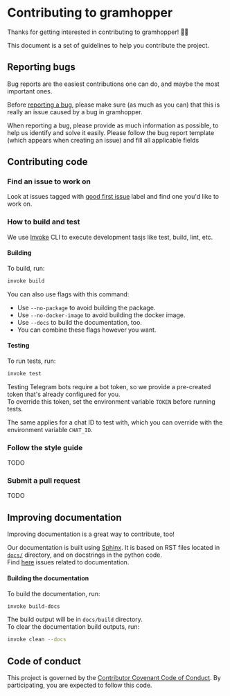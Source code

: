 # Contributing to gramhopper
Thanks for getting interested in contributing to gramhopper! :clap::clap:

This document is a set of guidelines to help you contribute the project.

## Reporting bugs
Bug reports are the easiest contributions one can do, and maybe the most important ones.

Before [reporting a bug](https://github.com/OrBin/gramhopper/issues/new), please make sure (as much as you can) that
this is really an issue caused by a bug in gramhopper.

When reporting a bug, please provide as much information as possible, to help us identify and solve it easily.
Please follow the bug report template (which appears when creating an issue) and fill all applicable fields

## Contributing code

### Find an issue to work on
Look at issues tagged with [good first issue](https://github.com/OrBin/gramhopper/issues?utf8=%E2%9C%93&q=is%3Aissue+is%3Aopen+label%3A%22good+first+issue%22+) label and find one you'd like to work on.

### How to build and test
We use [Invoke](http://docs.pyinvoke.org) CLI to execute development tasjs like test, build, lint, etc.

#### Building
To build, run:
```bash
invoke build
```
You can also use flags with this command:
* Use `--no-package` to avoid building the package.
* Use `--no-docker-image` to avoid building the docker image.
* Use `--docs` to build the documentation, too.
* You can combine these flags however you want.

#### Testing
To run tests, run:
```bash
invoke test
```
Testing Telegram bots require a bot token, so we provide a pre-created token that's already configured for you.<br>
To override this token, set the environment variable `TOKEN` before running tests.

The same applies for a chat ID to test with, which you can override with the environment variable `CHAT_ID`.

### Follow the style guide
TODO

### Submit a pull request
TODO

## Improving documentation
Improving documentation is a great way to contribute, too!

Our documentation is built using [Sphinx](http://www.sphinx-doc.org/).
It is based on RST files located in [`docs/`](https://github.com/OrBin/gramhopper/tree/dev/docs/source) directory, and on docstrings in the python code.<br>
Find [here](https://github.com/OrBin/gramhopper/issues?utf8=%E2%9C%93&q=is%3Aissue+is%3Aopen+label%3Adocumentation+) issues related to documentation.

#### Building the documentation
To build the documentation, run:
```bash
invoke build-docs
```
The build output will be in `docs/build` directory.<br>
To clear the documentation build outputs, run:
```bash
invoke clean --docs
```

## Code of conduct
This project is governed by the [Contributor Covenant Code of Conduct](CODE_OF_CONDUCT.md). By participating, you are expected to follow this code.
